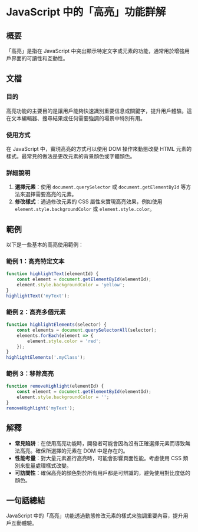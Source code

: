 <!--
Meta Description: # JavaScript 中的「高亮」功能詳解 ## 概要 「高亮」是指在 JavaScript 中突出顯示特定文字或元素的功能，通常用於增強用戶界面的可讀性和互動性。 ## 文檔 ### 目的 高亮功能的主要目的是讓用戶能夠快速識別重要信息或關鍵字，提升用戶體驗。這在文本編輯器、搜尋結果或任何需要...
Meta Keywords: element, javascript, document, style, elementid
-->

# JavaScript 中的「高亮」功能詳解

## 概要
「高亮」是指在 JavaScript 中突出顯示特定文字或元素的功能，通常用於增強用戶界面的可讀性和互動性。

## 文檔
### 目的
高亮功能的主要目的是讓用戶能夠快速識別重要信息或關鍵字，提升用戶體驗。這在文本編輯器、搜尋結果或任何需要強調的場景中特別有用。

### 使用方式
在 JavaScript 中，實現高亮的方式可以使用 DOM 操作來動態改變 HTML 元素的樣式。最常見的做法是更改元素的背景顏色或字體顏色。

### 詳細說明
1. **選擇元素**：使用 `document.querySelector` 或 `document.getElementById` 等方法來選擇需要高亮的元素。
2. **修改樣式**：通過修改元素的 CSS 屬性來實現高亮效果，例如使用 `element.style.backgroundColor` 或 `element.style.color`。

## 範例
以下是一些基本的高亮使用範例：

### 範例 1：高亮特定文本
```javascript
function highlightText(elementId) {
    const element = document.getElementById(elementId);
    element.style.backgroundColor = 'yellow';
}
highlightText('myText');
```

### 範例 2：高亮多個元素
```javascript
function highlightElements(selector) {
    const elements = document.querySelectorAll(selector);
    elements.forEach(element => {
        element.style.color = 'red';
    });
}
highlightElements('.myClass');
```

### 範例 3：移除高亮
```javascript
function removeHighlight(elementId) {
    const element = document.getElementById(elementId);
    element.style.backgroundColor = '';
}
removeHighlight('myText');
```

## 解釋
- **常見陷阱**：在使用高亮功能時，開發者可能會因為沒有正確選擇元素而導致無法高亮。確保所選擇的元素在 DOM 中是存在的。
- **性能考量**：對大量元素進行高亮時，可能會影響頁面性能。考慮使用 CSS 類別來批量處理樣式改變。
- **可訪問性**：確保高亮的顏色對於所有用戶都是可辨識的，避免使用對比度低的顏色。

## 一句話總結
JavaScript 中的「高亮」功能透過動態修改元素的樣式來強調重要內容，提升用戶互動體驗。